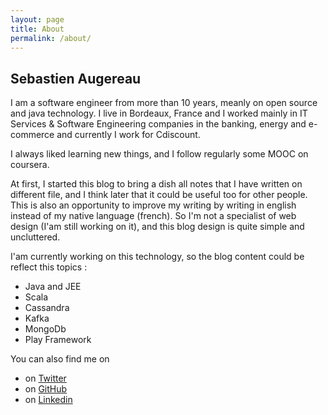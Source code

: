```yaml
---
layout: page
title: About
permalink: /about/
---
```


## Sebastien Augereau


I am a software engineer from more than 10 years, meanly on open source and java technology.
I live in Bordeaux, France and I worked mainly in IT Services & Software Engineering companies in the banking, energy and e-commerce and currently I work for Cdiscount.

I always liked learning new things, and I follow regularly some MOOC on coursera.

At first, I started this blog to bring a dish all notes that I have written on different file, and I think later that it could be useful too for other people.
This is also an opportunity to improve my writing by writing in english instead of my native language (french).
So I'm not a specialist of web design (I'am still working on it), and this blog design is quite simple and uncluttered.

I'am currently working on this technology, so the blog content could be reflect this topics :

- Java and JEE
- Scala
- Cassandra
- Kafka
- MongoDb
- Play Framework

You can also find me on

- on [Twitter](http://twitter.com/saugereau33)
- on [GitHub](http://github.com/saugereau)
- on [Linkedin](http://fr.linkedin.com/pub/sebastien-augereau/46/ba5/98a)
